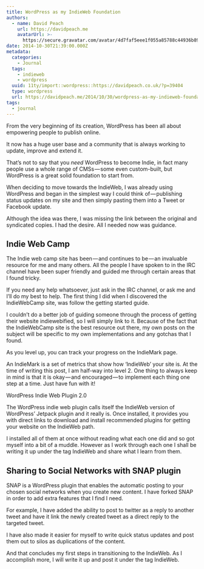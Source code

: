 ```yaml
---
title: WordPress as my IndieWeb Foundation
authors:
  - name: David Peach
    url: https://davidpeach.me
    avatarUrl: >-
      https://secure.gravatar.com/avatar/4d7faf5eee1f055a85788c44936b8995eaab6dfb004e7854ec747ccb272e91ee?s=96&d=mm&r=g
date: 2014-10-30T21:39:00.000Z
metadata:
  categories:
    - Journal
  tags:
    - indieweb
    - wordpress
  uuid: 11ty/import::wordpress::https://davidpeach.co.uk/?p=39404
  type: wordpress
  url: https://davidpeach.me/2014/10/30/wordpress-as-my-indieweb-foundation/
tags:
  - journal
---
```

From the very beginning of its creation, WordPress has been all about empowering people to publish online.

It now has a huge user base and a community that is always working to update, improve and extend it.

That’s not to say that you _need_ WordPress to become Indie, in fact many people use a whole range of CMSs — some even custom-built, but WordPress is a great solid foundation to start from.

When deciding to move towards the IndieWeb, I was already using WordPress and began in the simplest way I could think of — publishing status updates on my site and then simply pasting them into a Tweet or Facebook update.

Although the idea was there, I was missing the link between the original and syndicated copies. I had the desire. All I needed now was guidance.

## Indie Web Camp

The Indie web camp site has been — and continues to be — an invaluable resource for me and many others. All the people I have spoken to in the IRC channel have been super friendly and guided me through certain areas that I found tricky.

If you need any help whatsoever, just ask in the IRC channel, or ask me and I’ll do my best to help. The first thing I did when I discovered the IndieWebCamp site, was follow the getting started guide.

I couldn’t do a better job of guiding someone through the process of getting their website indiewebified, so I will simply link to it. Because of the fact that the IndieWebCamp site is the best resource out there, my own posts on the subject will be specific to my own implementations and any gotchas that I found.

As you level up, you can track your progress on the IndieMark page.

An IndieMark is a set of metrics that show how ‘IndieWeb’ your site is. At the time of writing this post, I am half-way into level 2. One thing to always keep in mind is that it is okay — and encouraged — to implement each thing one step at a time. Just have fun with it!

WordPress Indie Web Plugin 2.0

The WordPress indie web plugin calls itself the IndieWeb version of WordPress’ Jetpack plugin and it really is. Once installed, it provides you with direct links to download and install recommended plugins for getting your website on the IndieWeb path.

I installed all of them at once without reading what each one did and so got myself into a bit of a muddle. However as I work through each one I shall be writing it up under the tag IndieWeb and share what I learn from them.

## Sharing to Social Networks with SNAP plugin

SNAP is a WordPress plugin that enables the automatic posting to your chosen social networks when you create new content. I have forked SNAP in order to add extra features that I find I need.

For example, I have added the ability to post to twitter as a reply to another tweet and have it link the newly created tweet as a direct reply to the targeted tweet.

I have also made it easier for myself to write quick status updates and post them out to silos as duplications of the content.

And that concludes my first steps in transitioning to the IndieWeb. As I accomplish more, I will write it up and post it under the tag IndieWeb.